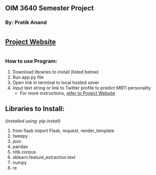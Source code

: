## OIM 3640 Semester Project
### By: Pratik Anand

#

## [Project Website](https://sites.google.com/view/oim3640-project-pratikanand)

#

### **How to use Program:**

1. Download libraries to install (listed below)
2. Run app.py file
3. Open link in terminal to local hosted sever
4. Input text string or link to Twitter profile to predict MBTI personality 
    * For more instructions, [refer to Project Website](https://sites.google.com/view/oim3640-project-pratikanand/how-app-works?authuser=0)

## **Libraries to Install:** 
*(installed using: pip install)*
1. from flask import Flask, request, render_template
2. tweepy
3. json
4. pandas
5. nltk.corpus
6. sklearn.feature_extraction.text
6. numpy
7. re
